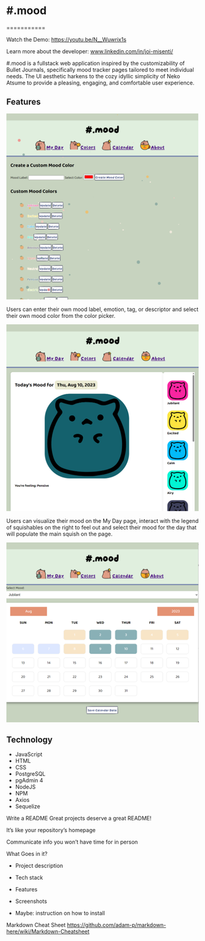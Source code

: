 # #.mood
===========

Watch the Demo: https://youtu.be/N__Wuwrix1s

Learn more about the developer: www.linkedin.com/in/joi-misenti/

#.mood is a fullstack web application inspired by the customizability of Bullet Journals, specifically mood tracker pages tailored to meet individual needs. The UI aesthetic harkens to the cozy idyllic simplicity of Neko Atsume to provide a pleasing, engaging, and comfortable user experience.

## Features

![Colors](/screenshots/mood-colors.png)

Users can enter their own mood label, emotion, tag, or descriptor and select their own mood color from the color picker.

![My Day](/screenshots/mood-myday.png)

Users can visualize their mood on the My Day page, interact with the legend of squishables on the right to feel out and select their mood for the day that will populate the main squish on the page.

![Calendar](/screenshots/mood-calendar.png)

## Technology

* JavaScript
* HTML
* CSS
* PostgreSQL
* pgAdmin 4
* NodeJS
* NPM
* Axios
* Sequelize

Write a README
Great projects deserve a great README!

It’s like your repository’s homepage

Communicate info you won’t have time for in person

What Goes in it?
 - Project description

 - Tech stack

 - Features

 - Screenshots

 - Maybe: instruction on how to install


Markdown Cheat Sheet
https://github.com/adam-p/markdown-here/wiki/Markdown-Cheatsheet